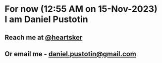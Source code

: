 # For now (12:55 AM on 15-Nov-2023) I am Daniel Pustotin
## Reach me at [@heartsker](https://t.me/heartsker)
## Or email me - daniel.pustotin@gmail.com
